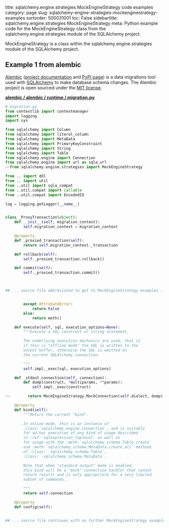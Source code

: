 title: sqlalchemy.engine.strategies MockEngineStrategy code examples
category: page
slug: sqlalchemy-engine-strategies-mockenginestrategy-examples
sortorder: 500031001
toc: False
sidebartitle: sqlalchemy.engine.strategies MockEngineStrategy
meta: Python example code for the MockEngineStrategy class from the sqlalchemy.engine.strategies module of the SQLAlchemy project.


MockEngineStrategy is a class within the sqlalchemy.engine.strategies module of the SQLAlchemy project.


## Example 1 from alembic
[Alembic](https://github.com/sqlalchemy/alembic)
([project documentation](https://alembic.sqlalchemy.org/) and
[PyPI page](https://pypi.org/project/alembic/))
is a data migrations tool used with [SQLAlchemy](/sqlalchemy.html) to make
database schema changes. The Alembic project is open sourced under the
[MIT license](https://github.com/sqlalchemy/alembic/blob/master/LICENSE).

[**alembic / alembic / runtime / migration.py**](https://github.com/sqlalchemy/alembic/blob/master/alembic/runtime/migration.py)

```python
# migration.py
from contextlib import contextmanager
import logging
import sys

from sqlalchemy import Column
from sqlalchemy import literal_column
from sqlalchemy import MetaData
from sqlalchemy import PrimaryKeyConstraint
from sqlalchemy import String
from sqlalchemy import Table
from sqlalchemy.engine import Connection
from sqlalchemy.engine import url as sqla_url
~~from sqlalchemy.engine.strategies import MockEngineStrategy

from .. import ddl
from .. import util
from ..util import sqla_compat
from ..util.compat import callable
from ..util.compat import EncodedIO

log = logging.getLogger(__name__)


class _ProxyTransaction(object):
    def __init__(self, migration_context):
        self.migration_context = migration_context

    @property
    def _proxied_transaction(self):
        return self.migration_context._transaction

    def rollback(self):
        self._proxied_transaction.rollback()

    def commit(self):
        self._proxied_transaction.commit()



## ... source file abbreviated to get to MockEngineStrategy examples ...


        except AttributeError:
            return False
        else:
            return meth()

    def execute(self, sql, execution_options=None):
        """Execute a SQL construct or string statement.

        The underlying execution mechanics are used, that is
        if this is "offline mode" the SQL is written to the
        output buffer, otherwise the SQL is emitted on
        the current SQLAlchemy connection.

        """
        self.impl._exec(sql, execution_options)

    def _stdout_connection(self, connection):
        def dump(construct, *multiparams, **params):
            self.impl._exec(construct)

~~        return MockEngineStrategy.MockConnection(self.dialect, dump)

    @property
    def bind(self):
        """Return the current "bind".

        In online mode, this is an instance of
        :class:`sqlalchemy.engine.Connection`, and is suitable
        for ad-hoc execution of any kind of usage described
        in :ref:`sqlexpression_toplevel` as well as
        for usage with the :meth:`sqlalchemy.schema.Table.create`
        and :meth:`sqlalchemy.schema.MetaData.create_all` methods
        of :class:`-sqlalchemy.schema.Table`,
        :class:`-sqlalchemy.schema.MetaData`.

        Note that when "standard output" mode is enabled,
        this bind will be a "mock" connection handler that cannot
        return results and is only appropriate for a very limited
        subset of commands.

        """
        return self.connection

    @property
    def config(self):


## ... source file continues with no further MockEngineStrategy examples...


```

